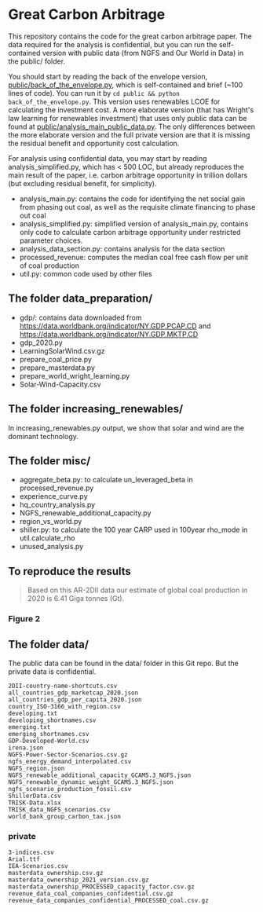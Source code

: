 # Great Carbon Arbitrage

This repository contains the code for the great carbon arbitrage paper. The
data required for the analysis is confidential, but you can run the
self-contained version with public data (from NGFS and Our World in Data) in
the public/ folder.

You should start by reading the back of the envelope version,
[public/back_of_the_envelope.py](public/back_of_the_envelope.py), which is
self-contained and brief (~100 lines of code). You can run it by `cd public &&
python back_of_the_envelope.py`. This version uses renewables LCOE for
calculating the investment cost. A more elaborate version (that has Wright's
law learning for renewables investment) that uses only public data can be found
at [public/analysis_main_public_data.py](public/back_of_the_envelope.py). The
only differences between the more elaborate version and the full private version
are that it is missing the residual benefit and opportunity cost calculation.

For analysis using confidential data, you may start by reading
analysis_simplified.py, which has < 500 LOC, but already reproduces the main
result of the paper, i.e. carbon arbitrage opportunity in trillion dollars (but
excluding residual benefit, for simplicity).
- analysis_main.py: contains the code for identifying the net social gain from
  phasing out coal, as well as the requisite climate financing to phase out
  coal
- analysis_simplified.py: simplified version of analysis_main.py, contains only
  code to calculate carbon arbitrage opportunity under restricted parameter
  choices.
- analysis_data_section.py: contains analysis for the data section
- processed_revenue: computes the median coal free cash flow per unit of coal
  production
- util.py: common code used by other files

## The folder data_preparation/
- gdp/: contains data downloaded from https://data.worldbank.org/indicator/NY.GDP.PCAP.CD and https://data.worldbank.org/indicator/NY.GDP.MKTP.CD
- gdp_2020.py
- LearningSolarWind.csv.gz
- prepare_coal_price.py
- prepare_masterdata.py
- prepare_world_wright_learning.py
- Solar-Wind-Capacity.csv

## The folder increasing_renewables/
In increasing_renewables.py output, we show that solar and wind are the
dominant technology.

## The folder misc/
- aggregate_beta.py: to calculate un_leveraged_beta in processed_revenue.py
- experience_curve.py
- hq_country_analysis.py
- NGFS_renewable_additional_capacity.py
- region_vs_world.py
- shiller.py: to calculate the 100 year CARP used in 100year rho_mode in util.calculate_rho
- unused_analysis.py

## To reproduce the results
> Based on this AR-2DII data our estimate of global coal production in 2020 is 6.41 Giga
> tonnes (Gt).
### Figure 2

## The folder data/
The public data can be found in the data/ folder in this Git repo.
But the private data is confidential.
```
2DII-country-name-shortcuts.csv
all_countries_gdp_marketcap_2020.json
all_countries_gdp_per_capita_2020.json
country_ISO-3166_with_region.csv
developing.txt
developing_shortnames.csv
emerging.txt
emerging_shortnames.csv
GDP-Developed-World.csv
irena.json
NGFS-Power-Sector-Scenarios.csv.gz
ngfs_energy_demand_interpolated.csv
NGFS_region.json
NGFS_renewable_additional_capacity_GCAM5.3_NGFS.json
NGFS_renewable_dynamic_weight_GCAM5.3_NGFS.json
ngfs_scenario_production_fossil.csv
ShillerData.csv
TRISK-Data.xlsx
TRISK_data_NGFS_scenarios.csv
world_bank_group_carbon_tax.json
```

### private
```
3-indices.csv
Arial.ttf
IEA-Scenarios.csv
masterdata_ownership.csv.gz
masterdata_ownership_2021_version.csv.gz
masterdata_ownership_PROCESSED_capacity_factor.csv.gz
revenue_data_coal_companies_confidential.csv.gz
revenue_data_companies_confidential_PROCESSED_coal.csv.gz
```
